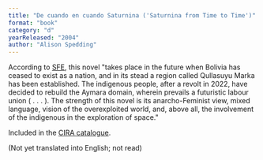 ```yaml
---
title: "De cuando en cuando Saturnina ('Saturnina from Time to Time')"
format: "book"
category: "d"
yearReleased: "2004"
author: "Alison Spedding"
---
```

According to <a href="https://sf-encyclopedia.com/entry/bolivia">SFE</a>, this novel "takes place in the future when Bolivia has ceased to exist as a nation, and in its stead a region called Qullasuyu Marka has been established. The indigenous people, after a revolt in 2022, have decided to rebuild the Aymara domain, wherein prevails a futuristic labour union ( . . . ). The strength of this novel is its anarcho-Feminist view, mixed language, vision of the overexploited world, and, above all, the involvement of the indigenous in the exploration of space."

Included in the <a href="https://www.cira.ch/catalogue/index.php?lvl=categ_see&id=346&main=">CIRA catalogue</a>.

(Not yet translated into English; not read)

